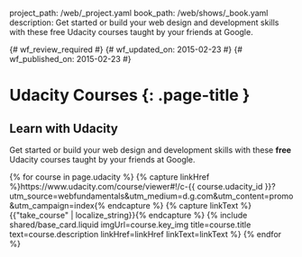project_path: /web/_project.yaml
book_path: /web/shows/_book.yaml
description: Get started or build your web design and development skills with these free Udacity courses taught by your friends at Google.

{# wf_review_required #}
{# wf_updated_on: 2015-02-23 #}
{# wf_published_on: 2015-02-23 #}

# Udacity Courses {: .page-title }

<div class="wf-subheading">
  <div class="page-content">
    <h2>Learn with Udacity</h2>
    <p>
      Get started or build your web design and development skills with
      these <b>free</b> Udacity courses taught by your friends at Google.
    </p>
  </div>
</div>

<div class="page-content">
  <div class="mdl-grid">
    {% for course in page.udacity %}
      {% capture linkHref %}https://www.udacity.com/course/viewer#!/c-{{ course.udacity_id }}?utm_source=webfundamentals&utm_medium=d.g.com&utm_content=promo&utm_campaign=index{% endcapture %}
      {% capture linkText %}{{"take_course" | localize_string}}{% endcapture %}
      {% include shared/base_card.liquid imgUrl=course.key_img title=course.title text=course.description linkHref=linkHref linkText=linkText %}
    {% endfor %}
  </div>
</div>
